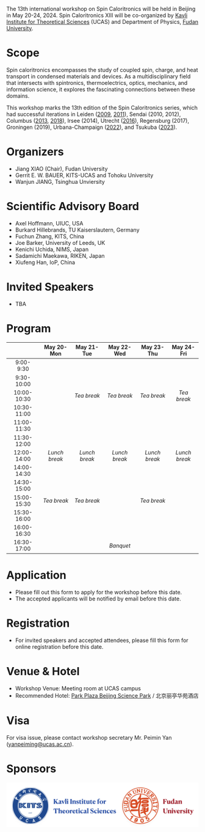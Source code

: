 The 13th international workshop on Spin Caloritronics will be held in Beijing in May 20-24, 2024. Spin Caloritronics XIII will be co-organized by [Kavli Institute for Theoretical Sciences](https://kits.ucas.ac.cn/) (UCAS) and Department of Physics, [Fudan University](https://www.fudan.edu.cn).

# Scope

Spin caloritronics encompasses the study of coupled spin, charge, and heat transport in condensed materials and devices. As a multidisciplinary field that intersects with spintronics, thermoelectrics, optics, mechanics, and information science, it explores the fascinating connections between these domains. 

This workshop marks the 13th edition of the Spin Caloritronics series, which had successful iterations in 
Leiden ([2009](https://www.lorentzcenter.nl/spin-caloritronics.html), [2011](https://www.lorentzcenter.nl/spin-caloritronics-iii.html)), 
Sendai (2010, 2012), 
Columbus ([2013](https://cem.osu.edu/event/spin-caloritronics-v/), [2018](https://cem.osu.edu/news/spin-cal-ix/)), 
Irsee (2014), 
Utrecht ([2016](https://web.science.uu.nl/spincaloritronics7/introduction.htm)),
Regensburg (2017), 
Groningen (2019), 
Urbana-Champaign ([2022](https://cem.osu.edu/2022-workshop-spin-caloritronics-xi/)), 
and Tsukuba ([2023](http://magmatelab.imr.tohoku.ac.jp/SpinCalori12-main.html)).	

# Organizers

* Jiang XIAO (Chair), Fudan University 
* Gerrit E. W. BAUER, KITS-UCAS and Tohoku University
* Wanjun JIANG, Tsinghua Unviersity

# Scientific Advisory Board

* Axel Hoffmann, UIUC, USA
* Burkard Hillebrands, TU Kaiserslautern, Germany
* Fuchun Zhang, KITS, China
* Joe Barker, University of Leeds, UK
* Kenichi Uchida, NIMS, Japan
* Sadamichi Maekawa, RIKEN, Japan
* Xiufeng Han, IoP, China
  
# Invited Speakers

* TBA

# Program

|           | May 20-Mon | May 21-Tue | May 22-Wed | May 23-Thu | May 24-Fri |  
|:---------:|:----------:|:------------:|:------------:|:------------:|:------------:|
| 9:00- 9:30|              |              |              |              |              |
| 9:30-10:00|              |              |              |              |              |
|10:00-10:30|              | _Tea break_  | _Tea break_  | _Tea break_  | _Tea break_  |
|10:30-11:00|              |              |              |              |              |
|11:00-11:30|              |              |              |              |              |
|11:30-12:00|              |              |              |              |              |
|12:00-14:00|_Lunch break_ |_Lunch break_ |_Lunch break_ |_Lunch break_ |_Lunch break_ |
|14:00-14:30|              |              |              |              |              |
|14:30-15:00|              |              |              |              |              |
|15:00-15:30| _Tea break_  | _Tea break_  |              | _Tea break_  |              |
|15:30-16:00|              |              |              |              |              |
|16:00-16:30|              |              |              |              |              |
|16:30-17:00|              |              |  _Banquet_   |              |              |

# Application

* Please fill out this form to apply for the workshop before this date.
* The accepted applicants will be notified by email before this date.

# Registration

* For invited speakers and accepted attendees, please fill this form for online registration before this date.

# Venue & Hotel

* Workshop Venue: Meeting room at UCAS campus
* Recommended Hotel: [Park Plaza Beijing Science Park](https://tinyurl.com/4e8rv3xf) / 北京丽亭华苑酒店

# Visa

For visa issue, please contact workshop secretary Mr. Peimin Yan (yanpeiming@ucas.ac.cn).

# Sponsors

![support](./assets/images/kits-fudan.png)
